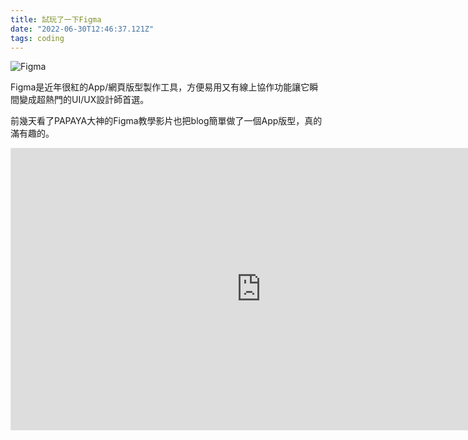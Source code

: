 ```yaml
---
title: 試玩了一下Figma
date: "2022-06-30T12:46:37.121Z"
tags: coding
---
```


![Figma](https://i.imgur.com/HTtT4rr.png)

Figma是近年很紅的App/網頁版型製作工具，方便易用又有線上協作功能讓它瞬間變成超熱門的UI/UX設計師首選。

前幾天看了PAPAYA大神的Figma教學影片也把blog簡單做了一個App版型，真的滿有趣的。

<iframe style="border: 1px solid rgba(0, 0, 0, 0.1);" width="800" height="450" src="https://www.figma.com/embed?embed_host=share&url=https%3A%2F%2Fwww.figma.com%2Fproto%2FNHanBuILrCO2s3HETLBpNd%2FJustNote-App%3Fnode-id%3D2%253A2%26scaling%3Dscale-down%26page-id%3D0%253A1%26starting-point-node-id%3D2%253A2" allowfullscreen></iframe>
